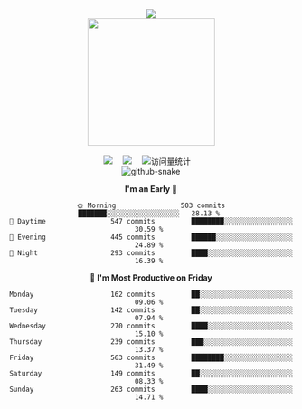 <div align="center">

 <!-- dynamic typing effect 动态打字效果 -->
  <div>
    <a href="https://blog.sunguoqi.com/">
      <img src="https://readme-typing-svg.demolab.com?font=Fira+Code&pause=1000&width=435&lines=console.log(%22Hello%2C%20World%22);小孙同学祝您今天愉快!&center=true&size=27" />
    </a>
  </div>

   <!-- knock code pictures 敲代码的图片 -->
  <picture>
    <source media="(prefers-color-scheme: dark)" srcset="https://cdn.jsdelivr.net/gh/sun0225SUN/sun0225SUN/assets/images/coding.gif" />
    <source media="(prefers-color-scheme: light)" srcset="https://cdn.jsdelivr.net/gh/sun0225SUN/sun0225SUN/assets/images/developer.svg" height="225px" />
    <img src="https://cdn.jsdelivr.net/gh/sun0225SUN/sun0225SUN/assets/images/coding.gif" />
  </picture>
  <div>&nbsp;</div>
  <!-- profile logo 个人资料徽标 -->
  <div>
    <a href="https://blog.imzjw.cn"><img src="https://img.shields.io/badge/Website-博客-8c36db" /></a>&emsp;
    <a href="https://space.bilibili.com/384967695/"><img src="https://img.shields.io/badge/Bilibili-B站-ff69b4" /></a>&emsp;
    <!-- visitor -->
    <img src="https://komarev.com/ghpvc/?username=sudojia&label=Views&color=orange&style=flat" alt="访问量统计" />&emsp;
  </div>
   <!-- Snake Code Contribution Map 贪吃蛇代码贡献图 -->
  <picture>
    <source media="(prefers-color-scheme: dark)" srcset="https://cdn.jsdelivr.net/gh/sun0225SUN/sun0225SUN/profile-snake-contrib/github-contribution-grid-snake-dark.svg" />
    <source media="(prefers-color-scheme: light)" srcset="https://cdn.jsdelivr.net/gh/sun0225SUN/sun0225SUN/profile-snake-contrib/github-contribution-grid-snake.svg" />
    <img alt="github-snake" src="https://cdn.jsdelivr.net/gh/sun0225SUN/sun0225SUN/profile-snake-contrib/github-contribution-grid-snake-dark.svg" />
  </picture>

  <!--START_SECTION:waka-->
   **I'm an Early 🐤** 
   
   ```text
   🌞 Morning                503 commits         ███████░░░░░░░░░░░░░░░░░░   28.13 % 
   🌆 Daytime                547 commits         ████████░░░░░░░░░░░░░░░░░   30.59 % 
   🌃 Evening                445 commits         ██████░░░░░░░░░░░░░░░░░░░   24.89 % 
   🌙 Night                  293 commits         ████░░░░░░░░░░░░░░░░░░░░░   16.39 % 
   ```
   📅 **I'm Most Productive on Friday** 
   
   ```text
   Monday                   162 commits         ██░░░░░░░░░░░░░░░░░░░░░░░   09.06 % 
   Tuesday                  142 commits         ██░░░░░░░░░░░░░░░░░░░░░░░   07.94 % 
   Wednesday                270 commits         ████░░░░░░░░░░░░░░░░░░░░░   15.10 % 
   Thursday                 239 commits         ███░░░░░░░░░░░░░░░░░░░░░░   13.37 % 
   Friday                   563 commits         ████████░░░░░░░░░░░░░░░░░   31.49 % 
   Saturday                 149 commits         ██░░░░░░░░░░░░░░░░░░░░░░░   08.33 % 
   Sunday                   263 commits         ████░░░░░░░░░░░░░░░░░░░░░   14.71 % 
   ```

</div>

